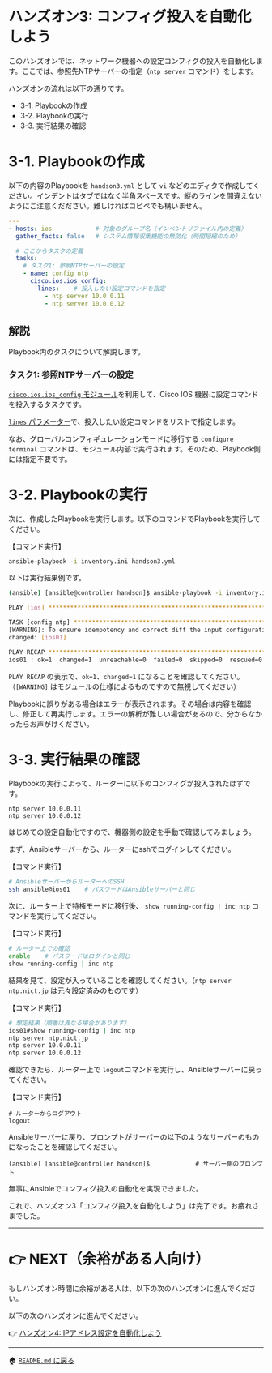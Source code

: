 # ハンズオン3: コンフィグ投入を自動化しよう

このハンズオンでは、ネットワーク機器への設定コンフィグの投入を自動化します。ここでは、参照先NTPサーバーの指定（`ntp server` コマンド）をします。

ハンズオンの流れは以下の通りです。

- 3-1. Playbookの作成
- 3-2. Playbookの実行
- 3-3. 実行結果の確認

# 3-1. Playbookの作成

以下の内容のPlaybookを `handson3.yml` として `vi` などのエディタで作成してください。インデントはタブではなく半角スペースです。縦のラインを間違えないようにご注意くだださい。難しければコピペでも構いません。

```yaml
---
- hosts: ios            # 対象のグループ名（インベントリファイル内の定義）
  gather_facts: false   # システム情報収集機能の無効化（時間短縮のため）

  # ここからタスクの定義
  tasks:
    # タスク1: 参照NTPサーバーの設定
    - name: config ntp
      cisco.ios.ios_config:
        lines:    # 投入したい設定コマンドを指定
          - ntp server 10.0.0.11
          - ntp server 10.0.0.12
```

## 解説

Playbook内のタスクについて解説します。

### タスク1: 参照NTPサーバーの設定

[`cisco.ios.ios_config` モジュール](https://docs.ansible.com/ansible/latest/collections/cisco/ios/ios_config_module.html)を利用して、Cisco IOS 機器に設定コマンドを投入するタスクです。

[`lines` パラメーター](https://docs.ansible.com/ansible/latest/collections/cisco/ios/ios_config_module.html#parameter-lines)で、投入したい設定コマンドをリストで指定します。

なお、グローバルコンフィギュレーションモードに移行する `configure terminal` コマンドは、モジュール内部で実行されます。そのため、Playbook側には指定不要です。

# 3-2. Playbookの実行

次に、作成したPlaybookを実行します。以下のコマンドでPlaybookを実行してください。

【コマンド実行】
```bash
ansible-playbook -i inventory.ini handson3.yml
```

以下は実行結果例です。

```bash
(ansible) [ansible@controller handson]$ ansible-playbook -i inventory.ini handson3.yml

PLAY [ios] *********************************************************************

TASK [config ntp] **************************************************************
[WARNING]: To ensure idempotency and correct diff the input configuration lines should be similar to how they appear if present in the running configuration on device
changed: [ios01]

PLAY RECAP *********************************************************************
ios01 : ok=1  changed=1  unreachable=0  failed=0  skipped=0  rescued=0  ignored=0   
```

`PLAY RECAP` の表示で、`ok=1`、`changed=1` になることを確認してください。（`[WARNING]` はモジュールの仕様によるものですので無視してください）

Playbookに誤りがある場合はエラーが表示されます。その場合は内容を確認し、修正して再実行します。エラーの解析が難しい場合があるので、分からなかったらお声がけください。


# 3-3. 実行結果の確認

Playbookの実行によって、ルーターに以下のコンフィグが投入されたはずです。

```
ntp server 10.0.0.11
ntp server 10.0.0.12
```

はじめての設定自動化ですので、機器側の設定を手動で確認してみましょう。

まず、Ansibleサーバーから、ルーターにsshでログインしてください。

【コマンド実行】
```bash
# AnsibleサーバーからルーターへのSSH
ssh ansible@ios01    # パスワードはAnsibleサーバーと同じ
```

次に、ルーター上で特権モードに移行後、 `show running-config | inc ntp` コマンドを実行してください。

【コマンド実行】
```bash
# ルーター上での確認
enable    # パスワードはログインと同じ
show running-config | inc ntp
```

結果を見て、設定が入っていることを確認してください。（`ntp server ntp.nict.jp` は元々設定済みのものです）

【コマンド実行】
```bash
# 想定結果（順番は異なる場合があります）
ios01#show running-config | inc ntp
ntp server ntp.nict.jp
ntp server 10.0.0.11
ntp server 10.0.0.12
```

確認できたら、ルーター上で `logout`コマンドを実行し、Ansibleサーバーに戻ってください。

【コマンド実行】
```
# ルーターからログアウト
logout
```

Ansibleサーバーに戻り、プロンプトがサーバーの以下のようなサーバーのものになったことを確認してください。
```
(ansible) [ansible@controller handson]$ 　　　　　　　# サーバー側のプロンプト
```

無事にAnsibleでコンフィグ投入の自動化を実現できました。

これで、ハンズオン3「コンフィグ投入を自動化しよう」は完了です。お疲れさまでした。

---

# 👉 NEXT（余裕がある人向け）

もしハンズオン時間に余裕がある人は、以下の次のハンズオンに進んでください。

以下の次のハンズオンに進んでください。

👉 [ハンズオン4: IPアドレス設定を自動化しよう](./handson4.md)

---

🏠 [`README.md` に戻る](../README.md)